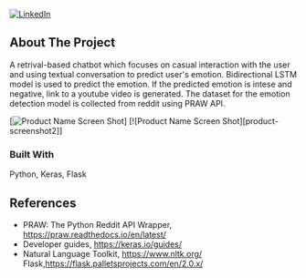 
[![LinkedIn][linkedin-shield]][linkedin-url]




<!-- ABOUT THE PROJECT -->
## About The Project
A retrival-based chatbot which focuses on casual interaction with the user and using textual conversation to predict user's emotion. Bidirectional LSTM model is used to predict the emotion. If the predicted emotion is intese and negative, link to a youtube video is generated. 
The dataset for the emotion detection model is collected from reddit using PRAW API.

[![Product Name Screen Shot][product-screenshot1]]
[![Product Name Screen Shot][product-screenshot2]]

### Built With
Python, 
Keras, 
Flask




<!-- REFERENCES -->
## References
* PRAW: The Python Reddit API Wrapper, https://praw.readthedocs.io/en/latest/
* Developer guides, https://keras.io/guides/
* Natural Language Toolkit, https://www.nltk.org/ Flask,https://flask.palletsprojects.com/en/2.0.x/





<!-- MARKDOWN LINKS & IMAGES -->
[linkedin-shield]: https://img.shields.io/badge/-LinkedIn-black.svg?style=for-the-badge&logo=linkedin&colorB=555
[linkedin-url]: www.linkedin.com/in/shahin-mohamed-pk
[product-screenshot1]: images/screenshot1.png
[product-screenshot1]: images/screenshot2.png

